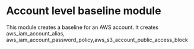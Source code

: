 # Account level baseline module

This module creates a baseline for an AWS account. It creates aws_iam_account_alias, aws_iam_account_password_policy,aws_s3_account_public_access_block

<!-- BEGINNING OF PRE-COMMIT-TERRAFORM DOCS HOOK -->

<!-- END OF PRE-COMMIT-TERRAFORM DOCS HOOK -->
